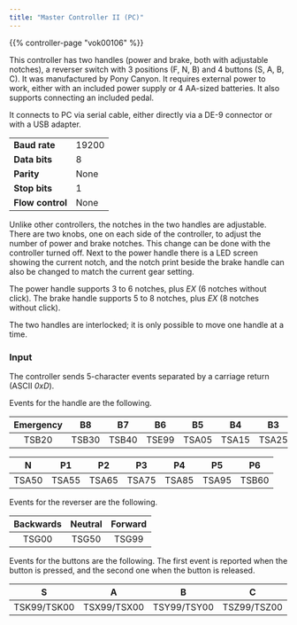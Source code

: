 ```yaml
---
title: "Master Controller II (PC)"
---
```


{{% controller-page "vok00106" %}}

This controller has two handles (power and brake, both with adjustable notches), a reverser switch with 3 positions (F, N, B) and 4 buttons (S, A, B, C). It was manufactured by Pony Canyon. It requires external power to work, either with an included power supply or 4 AA-sized batteries. It also supports connecting an included pedal.

It connects to PC via serial cable, either directly via a DE-9 connector or with a USB adapter.

|                  |       |
|------------------|-------|
| **Baud rate**    | 19200 |
| **Data bits**    | 8     |
| **Parity**       | None  |
| **Stop bits**    | 1     |
| **Flow control** | None  |

Unlike other controllers, the notches in the two handles are adjustable. There are two knobs, one on each side of the controller, to adjust the number of power and brake notches. This change can be done with the controller turned off. Next to the power handle there is a LED screen showing the current notch, and the notch print beside the brake handle can also be changed to match the current gear setting.

The power handle supports 3 to 6 notches, plus *EX* (6 notches without click). The brake handle supports 5 to 8 notches, plus *EX* (8 notches without click).

The two handles are interlocked; it is only possible to move one handle at a time.

### Input

The controller sends 5-character events separated by a carriage return (ASCII *0xD*).

Events for the handle are the following.

| Emergency | B8    | B7    | B6    | B5    | B4    | B3    | B2    | B1    |
|:---------:|:-----:|:-----:|:-----:|:-----:|:-----:|:-----:|:-----:|:-----:|
| TSB20     | TSB30 | TSB40 | TSE99 | TSA05 | TSA15 | TSA25 | TSA35 | TSA45 |

| N     | P1    | P2    | P3    | P4    | P5    | P6    |
|:-----:|:-----:|:-----:|:-----:|:-----:|:-----:|:-----:|
| TSA50 | TSA55 | TSA65 | TSA75 | TSA85 | TSA95 | TSB60 |

Events for the reverser are the following.

| Backwards | Neutral | Forward |
|:---------:|:-------:|:-------:|
| TSG00     | TSG50   | TSG99   |

Events for the buttons are the following. The first event is reported when the button is pressed, and the second one when the button is released.

| S           | A           | B           | C           |
|:-----------:|:-----------:|:-----------:|:-----------:|
| TSK99/TSK00 | TSX99/TSX00 | TSY99/TSY00 | TSZ99/TSZ00 |

